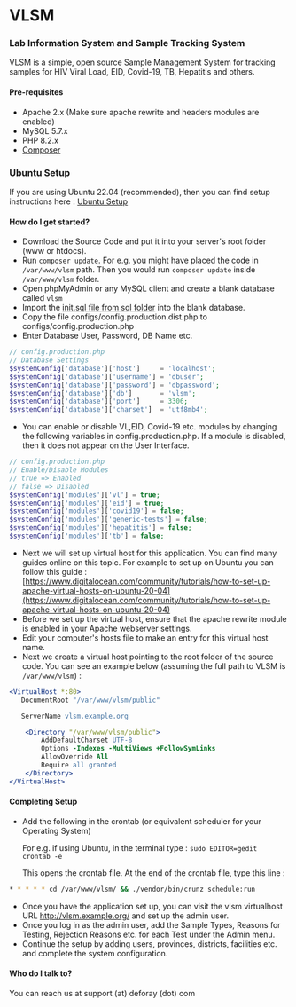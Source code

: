 # VLSM #

### Lab Information System and Sample Tracking System

VLSM is a simple, open source Sample Management System for tracking samples for HIV Viral Load, EID, Covid-19, TB, Hepatitis and others.

#### Pre-requisites
* Apache 2.x  (Make sure apache rewrite and headers modules are enabled)
* MySQL 5.7.x
* PHP 8.2.x
* [Composer](https://getcomposer.org/download/)

### Ubuntu Setup
If you are using Ubuntu 22.04 (recommended), then you can find setup instructions here : [Ubuntu Setup](docs/Ubuntu-Setup.md)

#### How do I get started?
* Download the Source Code and put it into your server's root folder (www or htdocs).
* Run `composer update`. For e.g. you might have placed the code in `/var/www/vlsm` path. Then you would run `composer update` inside `/var/www/vlsm` folder.
* Open phpMyAdmin or any MySQL client and create a blank database called `vlsm`
* Import the [init.sql file from sql folder](./sql/init.sql) into the blank database.
* Copy the file configs/config.production.dist.php to configs/config.production.php
* Enter Database User, Password, DB Name etc.

```php
// config.production.php
// Database Settings
$systemConfig['database']['host']     = 'localhost';
$systemConfig['database']['username'] = 'dbuser';
$systemConfig['database']['password'] = 'dbpassword';
$systemConfig['database']['db']       = 'vlsm';
$systemConfig['database']['port']     = 3306;
$systemConfig['database']['charset']  = 'utf8mb4';
```
* You can enable or disable VL,EID, Covid-19 etc. modules by changing the following variables in config.production.php. If a module is disabled, then it does not appear on the User Interface.

```php
// config.production.php
// Enable/Disable Modules
// true => Enabled
// false => Disabled
$systemConfig['modules']['vl'] = true;
$systemConfig['modules']['eid'] = true;
$systemConfig['modules']['covid19'] = false;
$systemConfig['modules']['generic-tests'] = false;
$systemConfig['modules']['hepatitis'] = false;
$systemConfig['modules']['tb'] = false;
```

* Next we will set up virtual host for this application. You can find many guides online on this topic. For example to set up on Ubuntu you can follow this guide : [https://www.digitalocean.com/community/tutorials/how-to-set-up-apache-virtual-hosts-on-ubuntu-20-04](https://www.digitalocean.com/community/tutorials/how-to-set-up-apache-virtual-hosts-on-ubuntu-20-04)
* Before we set up the virtual host, ensure that the apache rewrite module is enabled in your Apache webserver settings.
* Edit your computer's hosts file to make an entry for this virtual host name.
* Next we create a virtual host pointing to the root folder of the source code. You can see an example below (assuming the full path to VLSM is `/var/www/vlsm`) :

```apache
<VirtualHost *:80>
   DocumentRoot "/var/www/vlsm/public"

   ServerName vlsm.example.org

    <Directory "/var/www/vlsm/public">
        AddDefaultCharset UTF-8
        Options -Indexes -MultiViews +FollowSymLinks
        AllowOverride All
        Require all granted
    </Directory>
</VirtualHost>
```

#### Completing Setup

* Add the following in the crontab (or equivalent scheduler for your Operating System)

    For e.g. if using Ubuntu, in the terminal type : `sudo EDITOR=gedit crontab -e`

    This opens the crontab file. At the end of the crontab file, type this line :


```bash
* * * * * cd /var/www/vlsm/ && ./vendor/bin/crunz schedule:run
```

* Once you have the application set up, you can visit the vlsm virtualhost URL http://vlsm.example.org/ and set up the admin user.
* Once you log in as the admin user, add the Sample Types, Reasons for Testing, Rejection Reasons etc. for each Test under the Admin menu.
* Continue the setup by adding users, provinces, districts, facilities etc. and complete the system configuration.


#### Who do I talk to?
You can reach us at support (at) deforay (dot) com
